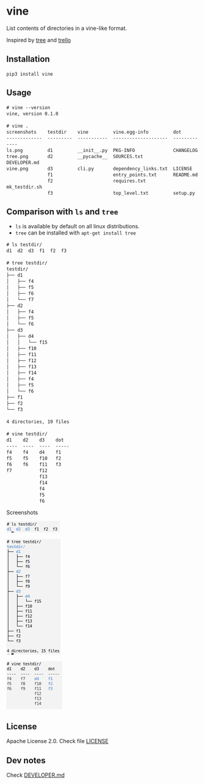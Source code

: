 # vine

List contents of directories in a vine-like format.

Inspired by [tree](https://en.wikipedia.org/wiki/Tree_(command)) and [trello](https://trello.com)


## Installation

```
pip3 install vine
```

## Usage

```
# vine --version
vine, version 0.1.0

# vine .
screenshots    testdir    vine         vine.egg-info         dot
-------------  ---------  -----------  --------------------  -------------
ls.png         d1         __init__.py  PKG-INFO              CHANGELOG
tree.png       d2         __pycache__  SOURCES.txt           DEVELOPER.md
vine.png       d3         cli.py       dependency_links.txt  LICENSE
               f1                      entry_points.txt      README.md
               f2                      requires.txt          mk_testdir.sh
               f3                      top_level.txt         setup.py

```


## Comparison with `ls` and `tree`

- `ls` is available by default on all linux distributions.
- `tree` can be installed with `apt-get install tree`

```
# ls testdir/
d1  d2  d3  f1  f2  f3

# tree testdir/
testdir/
├── d1
│   ├── f4
│   ├── f5
│   ├── f6
│   └── f7
├── d2
│   ├── f4
│   ├── f5
│   └── f6
├── d3
│   ├── d4
│   │   └── f15
│   ├── f10
│   ├── f11
│   ├── f12
│   ├── f13
│   ├── f14
│   ├── f4
│   ├── f5
│   └── f6
├── f1
├── f2
└── f3

4 directories, 19 files

# vine testdir/
d1    d2    d3    dot
----  ----  ----  -----
f4    f4    d4    f1
f5    f5    f10   f2
f6    f6    f11   f3
f7          f12
            f13
            f14
            f4
            f5
            f6

```

Screenshots

![](screenshots/ls.png?raw=true)

![](screenshots/tree.png?raw=true)

![](screenshots/vine.png?raw=true)



## License

Apache License 2.0. Check file [LICENSE](LICENSE)



## Dev notes

Check [DEVELOPER.md](DEVELOPER.md)
